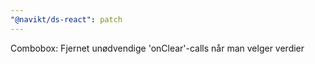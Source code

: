 ```yaml
---
"@navikt/ds-react": patch
---
```


Combobox: Fjernet unødvendige 'onClear'-calls når man velger verdier
